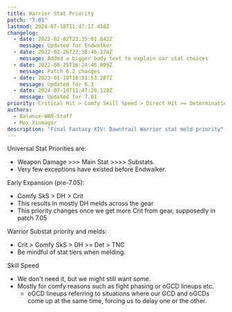 ```yaml
---
title: Warrior Stat Priority
patch: "7.01"
lastmod: 2024-07-18T11:47:17.418Z
changelog:
  - date: 2022-02-02T23:35:01.842Z
    message: Updated for Endwalker
  - date: 2022-02-26T22:38:46.274Z
    message: Added a bigger body text to explain our stat choices
  - date: 2022-08-25T16:24:46.809Z
    message: Patch 6.2 changes
  - date: 2023-01-10T18:31:53.207Z
    message: Updated for 6.3
  - date: 2024-07-18T11:47:20.128Z
    message: Updated for 7.01
priority: Critical Hit > Comfy Skill Speed > Direct Hit >= Determination > Tenacity
authors:
  - Balance-WAR-Staff
  - Mox-Xinmagar
description: "Final Fantasy XIV: Dawntrail Warrior stat meld priority"
---
```

Universal Stat Priorities are:  
* Weapon Damage >>> Main Stat >>>> Substats.  
* Very few exceptions have existed before Endwalker.  

Early Expansion (pre-7.05):
* Comfy SkS > DH > Crit
* This results in mostly DH melds across the gear
* This priority changes once we get more Crit from gear, supposedly in patch 7.05

Warrior Substat priority and melds:  
* Crit > Comfy SkS > DH >= Det > TNC
* Be mindful of stat tiers when melding.

Skill Speed
* We don't need it, but we might still want some. 
* Mostly for comfy reasons such as fight phasing or oGCD lineups etc.
  * oGCD lineups referring to situations where our GCD and oGCDs come up at the same time, forcing us to delay one or the other.

